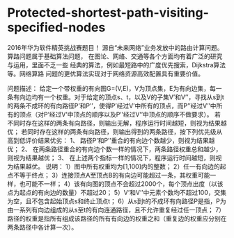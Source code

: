 # Protected-shortest-path-visiting-specified-nodes
2016年华为软件精英挑战赛题目！
源自“未来网络”业务发放中的路由计算问题。算路问题属于基础算法问题，
在图论、网络、交通等各个方面均有着广泛的研究与运用，里面不乏一些
经典的算法，例如最短路中的广度优先搜索，Dijkstra算法等。网络算路
问题的更优算法实现对于网络资源高效配置具有重要价值。



问题描述：
给定一个带权重的有向图G=(V,E)，V为顶点集，E为有向边集，每一条有向边均有一个权重。对于给定的顶点s、t，以及V的子集V’和V’’，寻找从s到t的两条不成环的有向路径P’和P’’，使得P’经过V’中所有的顶点，而P’’经过V’’中所有的顶点（对P’经过V’中顶点的顺序以及P’’经过V’’中顶点的顺序不做要求）。
若不同时存在这样的两条有向路径，则输出无解，程序运行时间越短，则视为结果越优； 若同时存在这样的两条有向路径，则输出得到的两条路径，按下列优先级从高到低评价结果优劣：
1、	路径P’和P’’重合的有向边个数越少，则视为结果越优；
2、	在两条路径重合的有向边个数一样的情况下，两条路径权重总和越少，则视为结果越优；
3、	在上述两个指标一样的情况下，程序运行时间越短，则视为结果越优。
说明：
1）图中所有权重均为[1,100]内的整数；
2）任一有向边的起点不等于终点；
3）连接顶点A至顶点B的有向边可能超过一条，其权重可能一样，也可能不一样；
4）该有向图的顶点不会超过2000个，每个顶点出度（以该点为起点的有向边的数量）不超过20；
5）V’和V’’中元素个数均不超过100，交集为空，且不包含起始顶点s和终止顶点t；
6）从s到t的不成环有向路径P是指，P为由一系列有向边组成的从s至t的有向连通路径，且不允许重复经过任一顶点；
7）路径的权重是指所有组成该路径的所有有向边的权重之和（重复边的权重应分别在两条路径中各计算一次）。